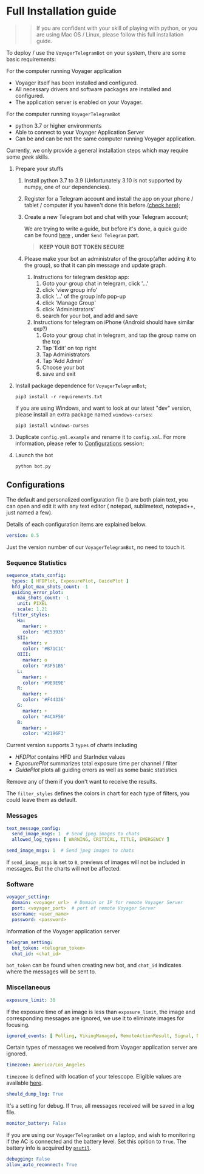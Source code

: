 # Full Installation guide

> > If you are confident with your skill of playing with python, or you are using Mac OS / Linux, please follow this full installation guide.

To deploy / use the `VoyagerTelegramBot` on your system, there are some basic requirements:

For the computer running Voyager application

- Voyager itself has been installed and configured.
- All necessary drivers and software packages are installed and configured.
- The application server is enabled on your Voyager.

For the computer running `VoyagerTelegramBot`

- python 3.7 or higher environments
- Able to connect to your Voyager Application Server
- Can be and can be not the same computer running Voyager application.

Currently, we only provide a general installation steps which may require some *geek* skills.

1. Prepare your stuffs
    1. Install python 3.7 to 3.9 (Unfortunately 3.10 is not supported by numpy, one of our dependencies).
    2. Register for a Telegram account and install the app on your phone / tablet / computer if you haven't done this
       before.([check here](https://telegram.org/));
    3. Create a new Telegram bot and chat with your Telegram account;

       We are trying to write a guide, but before it's done, a quick guide can be found
       [here](https://forum.starkeeper.it/t/send-free-custom-telephone-notifications-to-your-telegram-from-voyager/1889)
       , under `Send Telegram` part.
       > **KEEP YOUR BOT TOKEN SECURE**

    4. Please make your bot an administrator of the group(after adding it to the group), so that it can pin message and
       update graph.
        1. Instructions for telegram desktop app:
            1. Goto your group chat in telegram, click '...'
            2. click 'view group info'
            3. click '...' of the group info pop-up
            4. click 'Manage Group'
            5. click 'Administrators'
            6. search for your bot, and add and save
        2. Instructions for telegram on iPhone (Android should have similar exp?)
            1. Goto your group chat in telegram, and tap the group name on the top
            2. Tap 'Edit' on top right
            3. Tap Administrators
            4. Tap 'Add Admin'
            5. Choose your bot
            6. save and exit
2. Install package dependence for `VoyagerTelegramBot`;

   ```Shell
   pip3 install -r requirements.txt
   ```

   If you are using Windows, and want to look at our latest "dev" version, please install an extra package
   named `windows-curses`:

   ```Shell
   pip3 install windows-curses
   ```
4. Duplicate `config.yml.example` and rename it to `config.xml`. For more information, please refer
   to [Configurations](https://github.com/sly9/VoyagerTelegramBot#configurations) session;
5. Launch the bot

   ```Shell
   python bot.py
   ```

## Configurations

The default and personalized configuration file () are both plain text, you can open and edit it with any text editor (
notepad, sublimetext, notepad++, just named a few).

Details of each configuration items are explained below.

```YAML
version: 0.5
```

Just the version number of our `VoyagerTelegramBot`, no need to touch it.

### Sequence Statistics

```YAML
sequence_stats_config:
  types: [ HFDPlot, ExposurePlot, GuidePlot ]
  hfd_plot_max_shots_count: -1
  guiding_error_plot:
    max_shots_count: -1
    unit: PIXEL
    scale: 1.21
  filter_styles:
    Ha:
      marker: +
      color: '#E53935'
    SII:
      marker: v
      color: '#B71C1C'
    OIII:
      marker: o
      color: '#3F51B5'
    L:
      marker: +
      color: '#9E9E9E'
    R:
      marker: +
      color: '#F44336'
    G:
      marker: +
      color: '#4CAF50'
    B:
      marker: +
      color: '#2196F3'
```

Current version supports 3 `types` of charts including

- *HFDPlot* contains HFD and StarIndex values
- *ExposurePlot* summarizes total exposure time per channel / filter
- *GuidePlot* plots all guiding errors as well as some basic statistics

Remove any of them if you don't want to receive the results.

The `filter_styles` defines the colors in chart for each type of filters, you could leave them as default.

### Messages

```YAML
text_message_config:
  send_image_msgs: 1  # Send jpeg images to chats
  allowed_log_types: [ WARNING, CRITICAL, TITLE, EMERGENCY ]
```

```YAML
send_image_msgs: 1  # Send jpeg images to chats
```

If `send_image_msgs` is set to `0`, previews of images will not be included in messages. But the charts will not be
affected.

### Software

```YAML
voyager_setting:
  domain: <voyager_url>  # Domain or IP for remote Voyager Server
  port: <voyager_port>  # port of remote Voyager Server
  username: <user_name>
  password: <password>
```

Information of the Voyager application server

```YAML
telegram_setting:
  bot_token: <telegram_token>
  chat_id: <chat_id>
```

`bot_token` can be found when creating new bot, and `chat_id` indicates where the messages will be sent to.

### Miscellaneous

```YAML
exposure_limit: 30
```

If the exposure time of an image is less than `exposure_limit`, the image and corresponding messages are ignored, we use
it to eliminate images for focusing.

```YAML
ignored_events: [ Polling, VikingManaged, RemoteActionResult, Signal, NewFITReady ]
```

Certain types of messages we received from Voyager application server are ignored.

```YAML
timezone: America/Los_Angeles
```

`timezone` is defined with location of your telescope. Eligible values are
available [here](https://en.wikipedia.org/wiki/List_of_tz_database_time_zones).

```YAML
should_dump_log: True
```

It's a setting for debug. If `True`, all messages received will be saved in a log file.

```YAML
monitor_battery: False
```

If you are using our `VoyagerTelegramBot` on a laptop, and wish to monitoring if the AC is connected and the battery
level. Set this opition to `True`. The battery info is acquired by [`psutil`](https://github.com/giampaolo/psutil).

```YAML
debugging: False
allow_auto_reconnect: True
```
